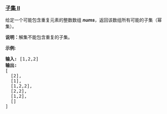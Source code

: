 ### [子集 II](https://leetcode-cn.com/problems/subsets-ii)

<p>给定一个可能包含重复元素的整数数组 <em><strong>nums</strong></em>，返回该数组所有可能的子集（幂集）。</p>

<p><strong>说明：</strong>解集不能包含重复的子集。</p>

<p><strong>示例:</strong></p>

<pre><strong>输入:</strong> [1,2,2]
<strong>输出:</strong>
[
  [2],
  [1],
  [1,2,2],
  [2,2],
  [1,2],
  []
]</pre>
